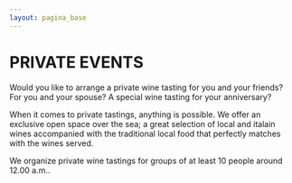 ```yaml
---
layout: pagina_base
---
```

PRIVATE EVENTS
===============
Would you like to arrange a private wine tasting for you and your friends?
For you and your spouse? A special wine tasting for your anniversary?

When it comes to private tastings, anything is possible. We offer an exclusive open space over the sea;
a great selection of local and italain wines accompanied with the traditional local food that perfectly matches with the wines served.

We organize private wine tastings for groups of at least 10 people around 12.00 a.m.. 

